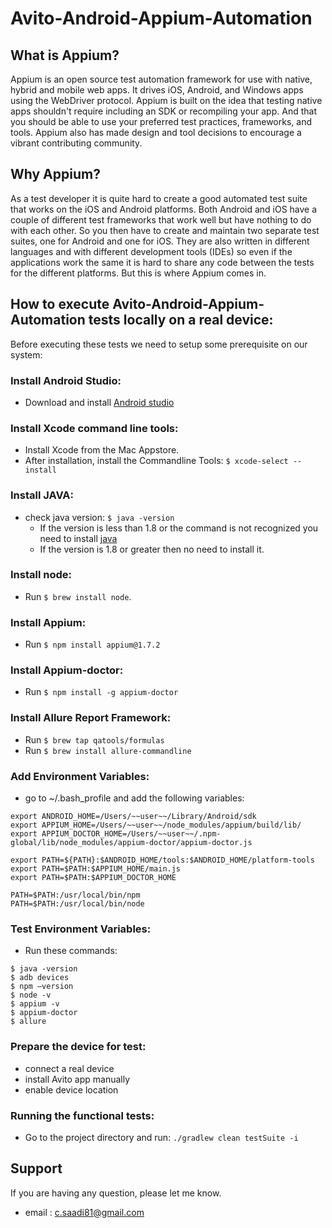 # Avito-Android-Appium-Automation


## What is Appium?
Appium is an open source test automation framework for use with native, hybrid and mobile web apps. It drives iOS, Android, and Windows apps using the WebDriver protocol. Appium is built on the idea that testing native apps shouldn't require including an SDK or recompiling your app. And that you should be able to use your preferred test practices, frameworks, and tools. Appium also has made design and tool decisions to encourage a vibrant contributing community.


## Why Appium?
As a test developer it is quite hard to create a good automated test suite that works on the iOS and Android platforms. Both Android and iOS have a couple of different test frameworks that work well but have nothing to do with each other. So you then have to create and maintain two separate test suites, one for Android and one for iOS. They are also written in different languages and with different development tools (IDEs) so even if the applications work the same it is hard to share any code between the tests for the different platforms. But this is where Appium comes in.


## How to execute Avito-Android-Appium-Automation tests locally on a real device:
Before executing these tests we need to setup some prerequisite on our system:


### Install Android Studio:
- Download and install [Android studio](https://developer.android.com/studio/)


### Install Xcode command line tools:
- Install Xcode from the Mac Appstore.
- After installation, install the Commandline Tools: ```$ xcode-select --install```


### Install JAVA:
- check java version: ```$ java -version```
    * If the version is less than 1.8 or the command is not recognized you need to install [java](http://www.oracle.com/technetwork/java/javase/downloads/jdk8-downloads-2133151.html)
    * If the version is 1.8 or greater then no need to install it.


### Install node:
- Run ```$ brew install node```.


### Install Appium:
- Run ```$ npm install appium@1.7.2```


### Install Appium-doctor:
- Run ```$ npm install -g appium-doctor```


### Install Allure Report Framework:
- Run ```$ brew tap qatools/formulas```
- Run ```$ brew install allure-commandline```


### Add Environment Variables:
- go to ~/.bash_profile and add the following variables:
```
export ANDROID_HOME=/Users/~~user~~/Library/Android/sdk
export APPIUM_HOME=/Users/~~user~~/node_modules/appium/build/lib/
export APPIUM_DOCTOR_HOME=/Users/~~user~~/.npm-global/lib/node_modules/appium-doctor/appium-doctor.js

export PATH=${PATH}:$ANDROID_HOME/tools:$ANDROID_HOME/platform-tools
export PATH=$PATH:$APPIUM_HOME/main.js
export PATH=$PATH:$APPIUM_DOCTOR_HOME

PATH=$PATH:/usr/local/bin/npm
PATH=$PATH:/usr/local/bin/node
```

### Test Environment Variables:
- Run these commands:
```
$ java -version
$ adb devices
$ npm —version
$ node -v
$ appium -v
$ appium-doctor
$ allure
```

### Prepare the device for test:
- connect a real device
- install Avito app manually
- enable device location


### Running the functional tests:
- Go to the project directory and run: ```./gradlew clean testSuite -i```


## Support
If you are having any question, please let me know.
- email : c.saadi81@gmail.com

